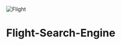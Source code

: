 ![Flight](https://user-images.githubusercontent.com/107798073/219448914-cb1be8f6-943b-4ce9-9f3f-be1d7b8c4468.png)
# Flight-Search-Engine
